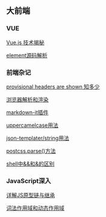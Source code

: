 ## 大前端

### VUE
[Vue.js 技术揭秘](/vue-analysis/)

[element源码解析](/ele-01/)

### 前端杂记
[provisional headers are shown 知多少](/zaji-07/)

[浏览器解析和渲染](/zaji-06/)

[markdown-it插件](/zaji-05/)

[uppercamelcase用法](/zaji-04/)

[json-templater/string用法](/zaji-03/)

[postcss.parse()方法](/zaji-02/)

[shell中&&和&的区别](/zaji-01/)

### JavaScript深入
[详解JS原型链与继承](/js-prototype/)

[词法作用域和动态作用域](/js-scope/)


<style>
    .theme-default-content.content__default p a {
        margin-left: 30px;
    }
</style>

